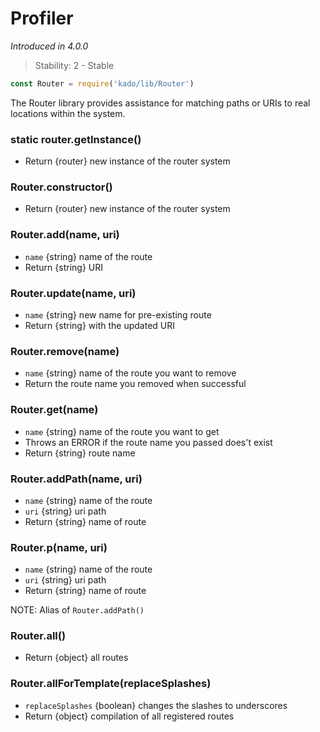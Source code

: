 # Profiler
*Introduced in 4.0.0*
> Stability: 2 - Stable
```js
const Router = require('kado/lib/Router')
```
The Router library provides assistance for matching paths or URIs to real locations within the system.
### static router.getInstance()
* Return {router} new instance of the router system

### Router.constructor()
* Return {router} new instance of the router system

### Router.add(name, uri)
* `name` {string} name of the route
* Return {string} URI

### Router.update(name, uri)
* `name` {string} new name for pre-existing route
* Return {string} with the updated URI

### Router.remove(name)
* `name` {string} name of the route you want to remove
* Return the route name you removed when successful

### Router.get(name)
* `name` {string} name of the route you want to get
* Throws an ERROR if the route name you passed does't exist
* Return {string} route name

### Router.addPath(name, uri)
* `name` {string} name of the route
* `uri` {string} uri path 
* Return {string} name of route

### Router.p(name, uri)
* `name` {string} name of the route
* `uri` {string} uri path 
* Return {string} name of route

NOTE: Alias of `Router.addPath()`

### Router.all()
* Return {object} all routes

### Router.allForTemplate(replaceSplashes)
* `replaceSplashes` {boolean} changes the slashes to underscores
* Return {object} compilation of all registered routes